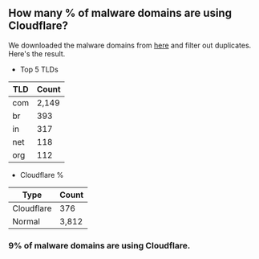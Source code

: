 ## How many % of malware domains are using Cloudflare?


We downloaded the malware domains from [here](https://urlhaus.abuse.ch) and filter out duplicates.
Here's the result.


[//]: # (start replacement)


- Top 5 TLDs

| TLD | Count |
| --- | --- |
| com | 2,149 |
| br | 393 |
| in | 317 |
| net | 118 |
| org | 112 |


- Cloudflare %

| Type | Count |
| --- | --- |
| Cloudflare | 376 |
| Normal | 3,812 |


### 9% of malware domains are using Cloudflare.